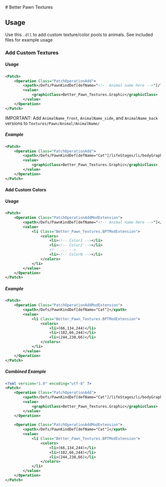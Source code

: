 ﻿﻿# Better Pawn Textures

## Usage
Use this `.dll` to add custom texture/color pools to animals. See included files for example usage

### Add Custom Textures
##### Usage
```xml
<Patch>
    <Operation Class="PatchOperationAdd">
        <xpath>/Defs/PawnKindDef[defName="<!-- Animal name here -->"]/lifeStages/li/bodyGraphicData</xpath>
        <value>
            <graphicClass>Better_Pawn_Textures.Graphic</graphicClass>
        </value>
    </Operation>
</Patch>
```

IMPORTANT: Add `AnimalName_front`, `AnimalName_side`, and `AnimalName_back` versions to `Textures/Pawn/Animal/AnimalName/`

##### Example
```xml 
<Patch>
    <Operation Class="PatchOperationAdd">
        <xpath>/Defs/PawnKindDef[defName="Cat"]/lifeStages/li/bodyGraphicData</xpath>
        <value>
            <graphicClass>Better_Pawn_Textures.Graphic</graphicClass>
        </value>
    </Operation>
</Patch>
```

#### Add Custom Colors
##### Usage
```xml 
<Patch>
    <Operation Class="PatchOperationAddModExtension">
        <xpath>/Defs/PawnKindDef[defName="<!-- Animal name here -->"]</xpath>
        <value>
            <li Class="Better_Pawn_Textures.BPTModExtension">
                <colors>
                    <li><!-- Color1 --></li>
                    <li><!-- Color2 --></li>
                    <!-- ... -->
                    <li><!-- ColorN --></li>
                </colors>
            </li>
        </value>
    </Operation>
</Patch>
```

##### Example
```xml 
<Patch>
    <Operation Class="PatchOperationAddModExtension">
        <xpath>/Defs/PawnKindDef[defName="Cat"]</xpath>
        <value>
            <li Class="Better_Pawn_Textures.BPTModExtension">
                <colors>
                    <li>(66,134,244)</li>
                    <li>(182,66,244)</li>
                    <li>(244,238,66)</li>
                </colors>
            </li>
        </value>
    </Operation>
</Patch>
```

##### Combined Example
```xml 
<?xml version="1.0" encoding="utf-8" ?>
<Patch>
    <Operation Class="PatchOperationAdd">
        <xpath>/Defs/PawnKindDef[defName="Cat"]/lifeStages/li/bodyGraphicData</xpath>
        <value>
            <graphicClass>Better_Pawn_Textures.Graphic</graphicClass>
        </value>
    </Operation>
    
    <Operation Class="PatchOperationAddModExtension">
        <xpath>/Defs/PawnKindDef[defName="Cat"]</xpath>
        <value>
            <li Class="Better_Pawn_Textures.BPTModExtension">
                <colors>
                    <li>(66,134,244)</li>
                    <li>(182,66,244)</li>
                    <li>(244,238,66)</li>
                </colors>
            </li>
        </value>
    </Operation>
</Patch>
```